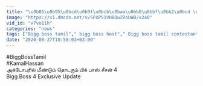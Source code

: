 ```yaml
---
title: "\u0b85\u0b95\u0bcd\u0b9f\u0bcb\u0baa\u0bb0\u0bbf\u0bb2\u0bcd \u0bae\u0bc0\u0ba3\u0bcd\u0b9f\u0bc1\u0bae\u0bcd \u0ba4\u0bca\u0b9f\u0bb0\u0bc1\u0bae\u0bcd \u0baa\u0bbf\u0b95\u0bcd \u0baa\u0bbe\u0bb8\u0bcd \u0b9a\u0bc0\u0b9a\u0ba9\u0bcd 4 \u2022 Contestants List"
image: "https://s1.dmcdn.net/v/SPXP51VHBQwZRoUWB/x240"
vid_id: "x7vo11h"
categories: "news"
tags: ["Bigg boss tamil"," bigg boss host"," Bigg boss tamil contestants"]
date: "2020-08-27T10:58:03+03:00"
---
```

#BiggBossTamil  <br>#KamalHassan  <br>அக்டோபரில் மீண்டும் தொடரும் பிக் பாஸ் சீசன் 4  <br>Bigg Boss 4 Exclusive Update
